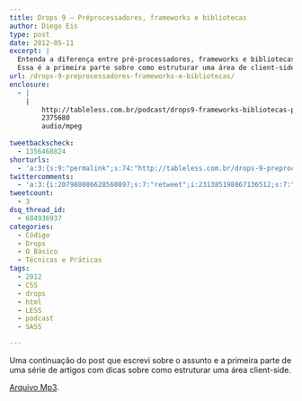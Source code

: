 ```yaml
---
title: Drops 9 – Préprocessadores, frameworks e bibliotecas
author: Diego Eis
type: post
date: 2012-05-11
excerpt: |
  Entenda a diferença entre pré-processadores, frameworks e bibliotecas de CSS.
  Essa é a primeira parte sobre como estruturar uma área de client-side.
url: /drops-9-preprocessadores-frameworks-e-bibliotecas/
enclosure:
  - |
    |
        http://tableless.com.br/podcast/drops9-frameworks-bibliotecas-preprocessadores.mp3
        2375680
        audio/mpeg
        
tweetbackscheck:
  - 1356468824
shorturls:
  - 'a:3:{s:9:"permalink";s:74:"http://tableless.com.br/drops-9-preprocessadores-frameworks-e-bibliotecas/";s:7:"tinyurl";s:26:"http://tinyurl.com/6n5yhoq";s:4:"isgd";s:19:"http://is.gd/SLJpqw";}'
twittercomments:
  - 'a:3:{i:207988086628560897;s:7:"retweet";i:231385198867136512;s:7:"retweet";i:231383411456086016;s:7:"retweet";}'
tweetcount:
  - 3
dsq_thread_id:
  - 684936937
categories:
  - Código
  - Drops
  - O Básico
  - Técnicas e Práticas
tags:
  - 2012
  - CSS
  - drops
  - html
  - LESS
  - podcast
  - SASS

---
```

Uma continuação do post que escrevi sobre o assunto e a primeira parte de uma série de artigos com dicas sobre como estruturar uma área client-side.



[Arquivo Mp3][1].

 [1]: http://tableless.com.br/podcast/drops9-frameworks-bibliotecas-preprocessadores.mp3